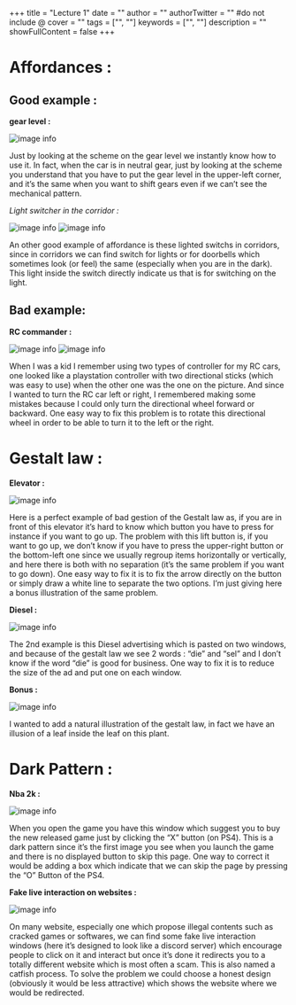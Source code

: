 +++
title = "Lecture 1"
date = ""
author = ""
authorTwitter = "" #do not include @
cover = ""
tags = ["", ""]
keywords = ["", ""]
description = ""
showFullContent = false
+++

# Affordances :

## Good example :
 
**gear level :**

![image info](/MyBlog/IMG_20200921_190409.jpg)

Just by looking at the scheme on the gear level we instantly know how to use it. In fact, when the car is in neutral gear, just by looking at the scheme you understand that you have to put the gear level in the upper-left corner, and it’s the same when you want to shift gears even if we can’t see the mechanical pattern.
             
*Light switcher in the corridor :*

![image info](/MyBlog/IMG_20200917_174333.jpg)
![image info](/MyBlog/IMG_20200917_174326.jpg)

An other good example of affordance is these lighted switchs in corridors, since in corridors we can find switch for lights or for doorbells which sometimes look (or feel) the same (especially when you are in the dark). This light inside the switch directly indicate us that is for switching on the light. 

## Bad example:

**RC commander :**

![image info](/MyBlog/IMG_20200920_153020.jpg)
![image info](/MyBlog/IMG_20200920_153040.jpg)

When I was a kid I remember using two types of controller for my RC cars, one looked like a playstation controller with two directional sticks (which was easy to use) when the other one was the one on the picture. And since I wanted to turn the RC car left or right, I remembered making some mistakes because I could only turn the directional wheel forward or backward. One easy way to fix this problem is to rotate this directional wheel in order to be able to turn it to the left or the right.


# Gestalt law : 

**Elevator :**

![image info](/MyBlog/6814cf3dd14ab23db61d88cb037672df.jpg)

Here is a perfect example of bad gestion of the Gestalt law as, if you are in front of this elevator it’s hard to know which button you have to press for instance if you want to go up. The problem with this lift button is, if you want to go up, we don’t know if you have to press the upper-right button or the bottom-left one since we usually regroup items horizontally or vertically, and here there is both with no separation (it’s the same problem if you want to go down). One easy way to fix it is to fix the arrow directly on the button or simply draw a white line to separate the two options.
I’m just giving here a bonus illustration of the same problem. 

**Diesel :**

![image info](/MyBlog/5d95a82aa996e-5d89c66aa6510_aujwepu27etz__700.jpg)

The 2nd example is this Diesel advertising which is pasted on two windows, and because of the gestalt law we see 2 words : “die” and “sel” and I don’t know if the word “die” is good for business. One way to fix it is to reduce the size of the ad and put one on each window.

**Bonus :**

![image info](/MyBlog/IMG_20200920_162446.jpg)

I wanted to add a natural illustration of the gestalt law, in fact we have an illusion of a leaf inside the leaf on this plant.

# Dark Pattern :

**Nba 2k :**

![image info](/MyBlog/IMG_20200919_155718.jpg)

When you open the game you have this window which suggest you to buy the new released game just by clicking the “X” button (on PS4). This is a dark pattern since it’s the first image you see when you launch the game and there is no displayed button to skip this page. One way to correct it would be adding a box which indicate that we can skip the page by pressing the “O” Button of the PS4.

**Fake live interaction on websites :**

![image info](/MyBlog/Capture.PNG)

On many website, especially one which propose illegal contents such as cracked games or softwares, we can find some fake live interaction windows (here it’s designed to look like a discord server) which encourage people to click on it and interact but once it’s done it redirects you to a totally different website which is most often a scam. This is also named a catfish process. To solve the problem we could choose a honest design (obviously it would be less attractive) which shows the website where we would be redirected.

